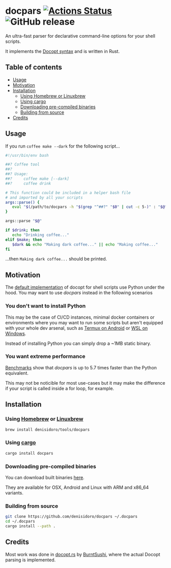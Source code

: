 # docpars [![Actions Status](https://github.com/denisidoro/docpars/workflows/CI/badge.svg)](https://github.com/denisidoro/docpars/actions) ![GitHub release](https://img.shields.io/github/v/release/denisidoro/docpars?include_prereleases)

An ultra-fast parser for declarative command-line options for your shell scripts.

It implements the [Docopt syntax](http://docopt.org/) and is written in Rust.

Table of contents
-----------------

   * [Usage](#usage)
   * [Motivation](#motivation)
   * [Installation](#installation)
      * [Using Homebrew or Linuxbrew](#using-homebrew-or-linuxbrew)
      * [Using cargo](#using-cargo)
      * [Downloading pre-compiled binaries](#downloading-pre-compiled-binaries)
      * [Building from source](#building-from-source)
   * [Credits](#credits)

Usage
------------

If you run `coffee make --dark` for the following script...
```bash
#!/usr/bin/env bash

##? Coffee tool
##?
##? Usage:
##?     coffee make [--dark]
##?     coffee drink

# This function could be included in a helper bash file 
# and imported by all your scripts
args::parse() {
   eval "$(/path/to/docpars -h "$(grep "^##?" "$0" | cut -c 5-)" : "$@")"
}

args::parse "$@"

if $drink; then
   echo "Drinking coffee..."
elif $make; then
   $dark && echo "Making dark coffee..." || echo "Making coffee..."
fi
```

...then `Making dark coffee...` should be printed.

Motivation
------------
The [default implementation](https://github.com/docopt/docopts) of docopt for shell scripts use Python under the hood. You may want to use *docpars* instead in the following scenarios

### You don't want to install Python

This may be the case of CI/CD instances, minimal docker containers or environments where you may want to run some scripts but aren't equipped with your whole dev arsenal, such as [Termux on Android](https://termux.com/) or [WSL on Windows](https://docs.microsoft.com/en-us/windows/wsl/install-win10).

Instead of installing Python you can simply drop a ~1MB static binary.

### You want extreme performance

[Benchmarks](https://github.com/denisidoro/docpars/blob/master/docs/benchmark.md) show that *docpars* is up to 5.7 times faster than the Python equivalent.

This may not be noticible for most use-cases but it may make the difference if your script is called inside a for loop, for example.

Installation
------------

### Using [Homebrew](http://brew.sh/) or [Linuxbrew](http://linuxbrew.sh/)

```sh
brew install denisidoro/tools/docpars
```

### Using [cargo](https://github.com/rust-lang/cargo)

```bash
cargo install docpars
```

### Downloading pre-compiled binaries

You can download built binaries [here](https://github.com/denisidoro/docpars/releases/latest).

They are available for OSX, Android and Linux with ARM and x86_64 variants.

### Building from source

```bash
git clone https://github.com/denisidoro/docpars ~/.docpars
cd ~/.docpars
cargo install --path .
```

Credits
------------

Most work was done in [docopt.rs](https://github.com/docopt/docopt.rs) by [BurntSushi](https://github.com/BurntSushi), where the actual Docopt parsing is implemented.